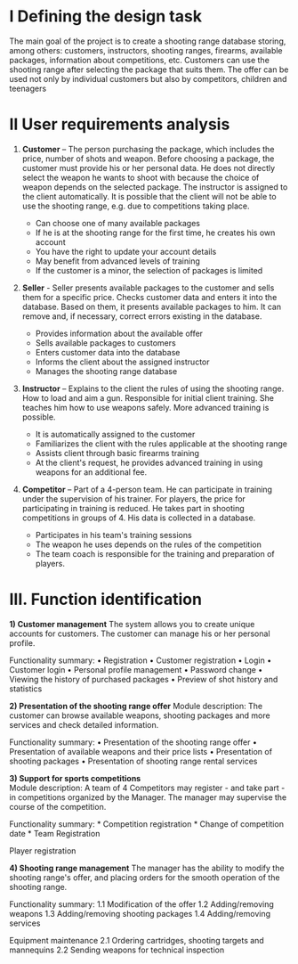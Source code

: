 # I Defining the design task

The main goal of the project is to create a shooting range database storing, among others: customers,
instructors, shooting ranges, firearms, available packages, information about competitions, etc. 
Customers can use the shooting range after selecting the package that suits them. 
The offer can be used not only by individual customers but also by competitors, children and teenagers

# II User requirements analysis

1) **Customer** – The person purchasing the package, which includes the price, number of shots and weapon.
Before choosing a package, the customer must provide his or her personal data.
He does not directly select the weapon he wants to shoot with because the choice of weapon depends on the selected package.
The instructor is assigned to the client automatically. It is possible that the client will not be able to use the shooting range, e.g. due to competitions taking place.

     * Can choose one of many available packages
     * If he is at the shooting range for the first time, he creates his own account
     * You have the right to update your account details
     * May benefit from advanced levels of training
     * If the customer is a minor, the selection of packages is limited

3) **Seller** - Seller presents available packages to the customer and sells them for a specific price.
Checks customer data and enters it into the database. Based on them, it presents available packages to him.
It can remove and, if necessary, correct errors existing in the database.

     * Provides information about the available offer
     * Sells available packages to customers
     * Enters customer data into the database
     * Informs the client about the assigned instructor
     * Manages the shooting range database

3) **Instructor** – Explains to the client the rules of using the shooting range. How to load and aim a gun.
Responsible for initial client training. She teaches him how to use weapons safely. More advanced training is possible.

     * It is automatically assigned to the customer
     * Familiarizes the client with the rules applicable at the shooting range
     * Assists client through basic firearms training
     * At the client's request, he provides advanced training in using weapons for an additional fee.

4) **Competitor** – Part of a 4-person team. He can participate in training under the supervision of his trainer. 
For players, the price for participating in training is reduced. 
He takes part in shooting competitions in groups of 4. His data is collected in a database.

     * Participates in his team's training sessions
     * The weapon he uses depends on the rules of the competition
     * The team coach is responsible for the training and preparation of players.


# III. Function identification

**1) Customer management**
      The system allows you to create unique accounts for customers.
      The customer can manage his or her personal profile.

Functionality summary:
     • Registration
     • Customer registration
     • Login
     • Customer login
     • Personal profile management
     • Password change
     • Viewing the history of purchased packages
     • Preview of shot history and statistics

**2) Presentation of the shooting range offer**
      Module description:
      The customer can browse available weapons, shooting packages and more services and check detailed information.
    
Functionality summary:
     • Presentation of the shooting range offer
     • Presentation of available weapons and their price lists
     • Presentation of shooting packages
     • Presentation of shooting range rental services
    
**3) Support for sports competitions**   
     Module description: A team of 4 Competitors may register - and take part - in competitions organized by the Manager.
     The manager may supervise the course of the competition.

Functionality summary:
    * Competition registration 
    * Change of competition date
    * Team Registration

Player registration

**4) Shooting range management**
    The manager has the ability to modify the shooting range's offer,
    and placing orders for the smooth operation of the shooting range.

Functionality summary:
    1.1 Modification of the offer
    1.2 Adding/removing weapons
    1.3 Adding/removing shooting packages
    1.4 Adding/removing services

Equipment maintenance
    2.1 Ordering cartridges, shooting targets and mannequins
    2.2 Sending weapons for technical inspection



